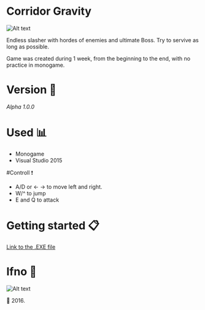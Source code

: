 # Corridor Gravity
![Alt text](relative/CorridorGravity/readme-1.png?raw=true)

Endless slasher with hordes of enemies and ultimate Boss.
Try to servive as long as possible.

Game was created during 1 week, from the beginning to the end, with no practice in monogame.
 
# Version :date:
 *Alpha 1.0.0*

# Used :bar_chart:
 - Monogame
 - Visual Studio 2015

#Controll :exclamation:
  - A/D or <- -> to move left and right.
  - W/^ to jump
  - E and Q to attack
 
# Getting started :clipboard:

[Link to the .EXE file](relative/CorridorGravity/CorridorGravity/bin/DesktopGL/x86/Debug/CorridorGravity.exe)

# Ifno :speech_balloon:

![Alt text](relative/CorridorGravity/readme-2.png?raw=true)

:calendar: 2016.